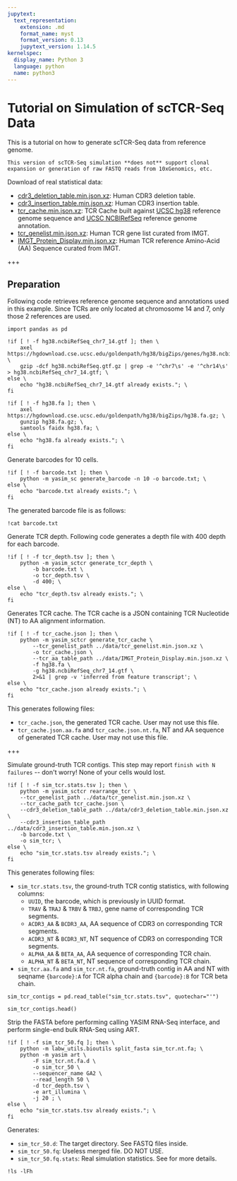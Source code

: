 ```yaml
---
jupytext:
  text_representation:
    extension: .md
    format_name: myst
    format_version: 0.13
    jupytext_version: 1.14.5
kernelspec:
  display_name: Python 3
  language: python
  name: python3
---
```


# Tutorial on Simulation of scTCR-Seq Data

This is a tutorial on how to generate scTCR-Seq data from reference genome.

```{warning}
This version of scTCR-Seq simulation **does not** support clonal expansion or generation of raw FASTQ reads from 10xGenomics, etc.
```

Download of real statistical data:

- [cdr3_deletion_table.min.json.xz](../data/cdr3_deletion_table.min.json.xz): Human CDR3 deletion table.
- [cdr3_insertion_table.min.json.xz](../data/cdr3_insertion_table.min.json.xz): Human CDR3 insertion table.
- [tcr_cache.min.json.xz](../data/tcr_cache.min.json.xz): TCR Cache built against [UCSC hg38](https://hgdownload.cse.ucsc.edu/goldenpath/hg38/bigZips/hg38.fa.gz) reference genome sequence and [UCSC NCBIRefSeq](https://hgdownload.cse.ucsc.edu/goldenpath/hg38/bigZips/genes/hg38.ncbiRefSeq.gtf.gz) reference genome annotation.
- [tcr_genelist.min.json.xz](../data/tcr_genelist.min.json.xz): Human TCR gene list curated from IMGT.
- [IMGT_Protein_Display.min.json.xz](../data/IMGT_Protein_Display.min.json.xz): Human TCR reference Amino-Acid (AA) Sequence curated from IMGT.

+++

## Preparation

Following code retrieves reference genome sequence and annotations used in this example. Since TCRs are only located at chromosome 14 and 7, only those 2 references are used.

```{code-cell}
import pandas as pd
```

```{code-cell}
!if [ ! -f hg38.ncbiRefSeq_chr7_14.gtf ]; then \
    axel https://hgdownload.cse.ucsc.edu/goldenpath/hg38/bigZips/genes/hg38.ncbiRefSeq.gtf.gz; \
    gzip -dcf hg38.ncbiRefSeq.gtf.gz | grep -e '^chr7\s' -e '^chr14\s' > hg38.ncbiRefSeq_chr7_14.gtf; \
else \
    echo "hg38.ncbiRefSeq_chr7_14.gtf already exists."; \
fi

!if [ ! -f hg38.fa ]; then \
    axel https://hgdownload.cse.ucsc.edu/goldenpath/hg38/bigZips/hg38.fa.gz; \
    gunzip hg38.fa.gz; \
    samtools faidx hg38.fa; \
else \
    echo "hg38.fa already exists."; \
fi
```

Generate barcodes for 10 cells.

```{code-cell}
!if [ ! -f barcode.txt ]; then \
    python -m yasim_sc generate_barcode -n 10 -o barcode.txt; \
else \
    echo "barcode.txt already exists."; \
fi
```

The generated barcode file is as follows:

```{code-cell}
!cat barcode.txt
```

Generate TCR depth. Following code generates a depth file with 400 depth for each barcode.

```{code-cell}
!if [ ! -f tcr_depth.tsv ]; then \
    python -m yasim_sctcr generate_tcr_depth \
        -b barcode.txt \
        -o tcr_depth.tsv \
        -d 400; \
else \
    echo "tcr_depth.tsv already exists."; \
fi
```

Generates TCR cache. The TCR cache is a JSON containing TCR Nucleotide (NT) to AA alignment information.

```{code-cell}
!if [ ! -f tcr_cache.json ]; then \
    python -m yasim_sctcr generate_tcr_cache \
        --tcr_genelist_path ../data/tcr_genelist.min.json.xz \
        -o tcr_cache.json \
        --tcr_aa_table_path ../data/IMGT_Protein_Display.min.json.xz \
        -f hg38.fa \
        -g hg38.ncbiRefSeq_chr7_14.gtf \
        2>&1 | grep -v 'inferred from feature transcript'; \
else \
    echo "tcr_cache.json already exists."; \
fi
```

This generates following files:

- `tcr_cache.json`, the generated TCR cache. User may not use this file.
- `tcr_cache.json.aa.fa` and `tcr_cache.json.nt.fa`, NT and AA sequence of generated TCR cache. User may not use this file.

+++

Simulate ground-truth TCR contigs. This step may report `finish with N failures` -- don't worry! None of your cells would lost.

```{code-cell}
!if [ ! -f sim_tcr.stats.tsv ]; then \
    python -m yasim_sctcr rearrange_tcr \
    --tcr_genelist_path ../data/tcr_genelist.min.json.xz \
    --tcr_cache_path tcr_cache.json \
    --cdr3_deletion_table_path ../data/cdr3_deletion_table.min.json.xz \
    --cdr3_insertion_table_path ../data/cdr3_insertion_table.min.json.xz \
    -b barcode.txt \
    -o sim_tcr; \
else \
    echo "sim_tcr.stats.tsv already exists."; \
fi
```

This generates following files:

- `sim_tcr.stats.tsv`, the ground-truth TCR contig statistics, with following columns:
  - `UUID`, the barcode, which is previously in UUID format.
  - `TRAV` \& `TRAJ` \& `TRBV` \& `TRBJ`, gene name of corresponding TCR segments.
  - `ACDR3_AA` \& `BCDR3_AA`, AA sequence of CDR3 on corresponding TCR segments.
  - `ACDR3_NT` \& `BCDR3_NT`, NT sequence of CDR3 on corresponding TCR segments.
  - `ALPHA_AA` \& `BETA_AA`, AA sequence of corresponding TCR chain.
  - `ALPHA_NT` \& `BETA_NT`, NT sequence of corresponding TCR chain.
- `sim_tcr.aa.fa` and `sim_tcr.nt.fa`, ground-truth contig in AA and NT with seqname `{barcode}:A` for TCR alpha chain and `{barcode}:B` for TCR beta chain.

```{code-cell}
sim_tcr_contigs = pd.read_table("sim_tcr.stats.tsv", quotechar="'")
```

```{code-cell}
sim_tcr_contigs.head()
```

Strip the FASTA before performing calling YASIM RNA-Seq interface, and perform single-end bulk RNA-Seq using ART.

```{code-cell}
!if [ ! -f sim_tcr_50.fq ]; then \
    python -m labw_utils.bioutils split_fasta sim_tcr.nt.fa; \
    python -m yasim art \
        -F sim_tcr.nt.fa.d \
        -o sim_tcr_50 \
        --sequencer_name GA2 \
        --read_length 50 \
        -d tcr_depth.tsv \
        -e art_illumina \
        -j 20 ; \
else \
    echo "sim_tcr.stats.tsv already exists."; \
fi
```

Generates:

- `sim_tcr_50.d`: The target directory. See FASTQ files inside.
- `sim_tcr_50.fq`: Useless merged file. DO NOT USE.
- `sim_tcr_50.fq.stats`: Real simulation statistics. See [](../quickstart/index) for more details.

```{code-cell}
!ls -lFh
```
